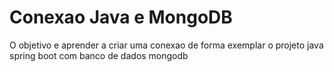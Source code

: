 
# Conexao Java e MongoDB

O objetivo e aprender a criar uma conexao de forma exemplar o projeto java spring boot com banco de dados mongodb

